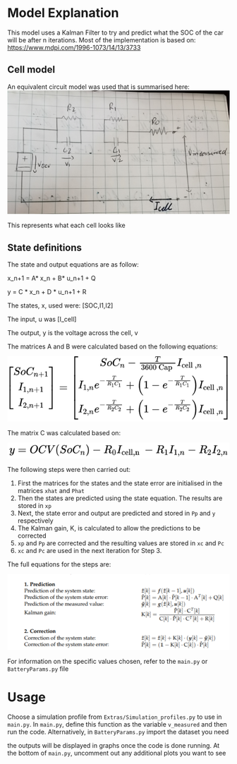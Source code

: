 
# Model Explanation

This model uses a Kalman Filter to try and predict what the SOC of the car will be after n iterations. Most of the 
implementation is based on: https://www.mdpi.com/1996-1073/14/13/3733


## Cell model
An equivalent circuit model was used that is summarised here:
![Model](Images/Model.jpg)


This represents what each cell looks like

## State definitions

The state and output equations are as follow:

x_n+1 = A* x_n + B* u_n+1 + Q

y = C * x_n + D * u_n+1 + R

The states, x, used were: [SOC,I1,I2]

The input, u was [I_cell]

The output, y is the voltage across the cell, v

The matrices A and B were calculated based on the following equations:

![A+B](Images/A+B.png)

The matrix C was calculated based on:

![C](Images/C.png)

The following steps were then carried out:

1. First the matrices for the states and the state error are initialised in the matrices `xhat` and `Phat`
2. Then the states are predicted using the state equation. The results are stored in `xp`
3. Next, the state error and output are predicted and stored in `Pp` and `y` respectively
4. The Kalman gain, K, is calculated to allow the predictions to be corrected
5. `xp` and `Pp` are corrected and the resulting values are stored in `xc` and `Pc`
6. `xc` and `Pc` are used in the next iteration for Step 3.


The full equations for the steps are:

![Method](Images/Screenshot%20(55).png)

For information on the specific values chosen, refer to the `main.py` or `BatteryParams.py` file

# Usage 
Choose a simulation profile from `Extras/Simulation_profiles.py` to use in `main.py`. In `main.py`, define this function as the variable
`v_measured` and then run the code. Alternatively, in `BatteryParams.py` import the dataset you need

the outputs will be displayed in graphs once the code is done running. At the bottom of `main.py`, uncomment out any additional plots you want to see




